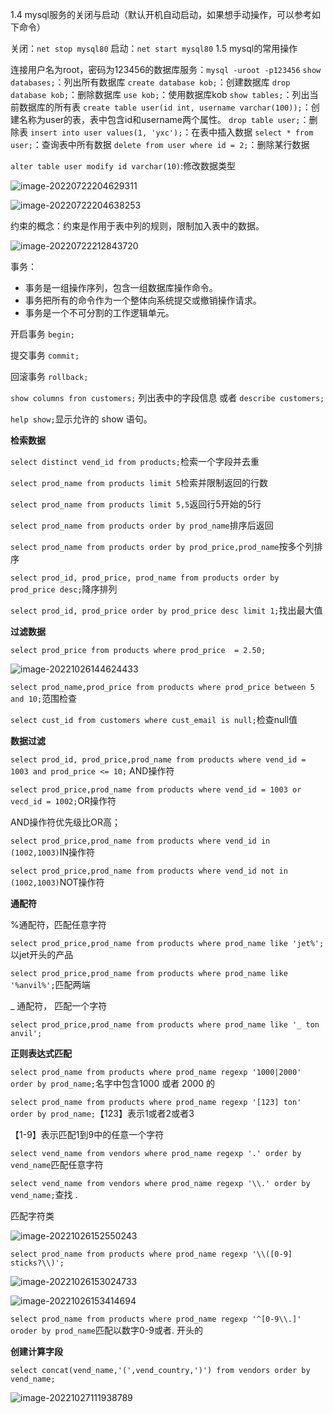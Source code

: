 1.4 mysql服务的关闭与启动（默认开机自动启动，如果想手动操作，可以参考如下命令）

关闭：`net stop mysql80`
启动：`net start mysql80`
1.5 mysql的常用操作

连接用户名为root，密码为123456的数据库服务：`mysql -uroot -p123456`
`show databases;`：列出所有数据库
`create database kob;`：创建数据库
`drop database kob;`：删除数据库
`use kob;`：使用数据库kob
`show tables;`：列出当前数据库的所有表
`create table user(id int, username varchar(100));`：创建名称为user的表，表中包含id和username两个属性。
`drop table user;`：删除表
`insert into user values(1, 'yxc');`：在表中插入数据
`select * from user;`：查询表中所有数据
`delete from user where id = 2;`：删除某行数据

`alter table user modify id varchar(10)`:修改数据类型	





![image-20220722204629311](数据库.assets/image-20220722204629311.png)

![image-20220722204638253](数据库.assets/image-20220722204638253.png)



约束的概念：约束是作用于表中列的规则，限制加入表中的数据。

![image-20220722212843720](数据库.assets/image-20220722212843720.png)

事务：

- 事务是一组操作序列，包含一组数据库操作命令。
- 事务把所有的命令作为一个整体向系统提交或撤销操作请求。
- 事务是一个不可分割的工作逻辑单元。

开启事务  `begin; `

提交事务   `commit;`

回滚事务  `rollback;`





`show columns fron customers;` 列出表中的字段信息  或者 `describe customers;`

`help show;`显示允许的 show 语句。

**检索数据**

`select distinct vend_id from products;`检索一个字段并去重

`select prod_name from products limit 5`检索并限制返回的行数

`select prod_name from products limit 5,5`返回行5开始的5行

`select prod_name from products order by prod_name`排序后返回

`select prod_name from products order by prod_price,prod_name`按多个列排序

`select prod_id, prod_price, prod_name from products order by prod_price desc;`降序排列

`select prod_id, prod_price order by prod_price desc limit 1;`找出最大值

**过滤数据**

`select prod_price from products where prod_price  = 2.50;`

![image-20221026144624433](数据库.assets/image-20221026144624433.png)

`select prod_name,prod_price from products where prod_price between 5 and 10;`范围检查

`select cust_id from customers where cust_email is null;`检查null值

**数据过滤**

`select prod_id, prod_price,prod_name from products where vend_id = 1003 and prod_price <= 10;` AND操作符

`select prod_price,prod_name from products where vend_id = 1003 or vecd_id = 1002;`OR操作符

AND操作符优先级比OR高；

`select prod_price,prod_name from products where vend_id in (1002,1003)`IN操作符

`select prod_price,prod_name from products where vend_id not in (1002,1003)`NOT操作符

**通配符**

%通配符，匹配任意字符

`select prod_price,prod_name from products where prod_name like 'jet%';`以jet开头的产品

`select prod_price,prod_name from products where prod_name like '%anvil%';`匹配两端

_ 通配符， 匹配一个字符

`select prod_price,prod_name from products where prod_name like '_ ton anvil';`

**正则表达式匹配**

`select prod_name from products where prod_name regexp '1000|2000' order by prod_name;`名字中包含1000 或者 2000 的

`select prod_name from products where prod_name regexp '[123] ton' order by prod_name;`【123】表示1或者2或者3

【1-9】表示匹配1到9中的任意一个字符



`select vend_name from vendors where prod_name regexp '.' order by vend_name`匹配任意字符

`select vend_name from vendors where prod_name regexp '\\.' order by vend_name;`查找  .  

匹配字符类

![image-20221026152550243](数据库.assets/image-20221026152550243.png)

`select prod_name from products where prod_name regexp '\\([0-9] sticks?\\)';`

![image-20221026153024733](数据库.assets/image-20221026153024733.png)

![image-20221026153414694](数据库.assets/image-20221026153414694.png)

`select prod_name from products where prod_name regexp '^[0-9\\.]' oroder by prod_name`匹配以数字0-9或者. 开头的

**创建计算字段**

`select concat(vend_name,'(',vend_country,')') from vendors order by vend_name;`

![image-20221027111938789](数据库.assets/image-20221027111938789.png)
